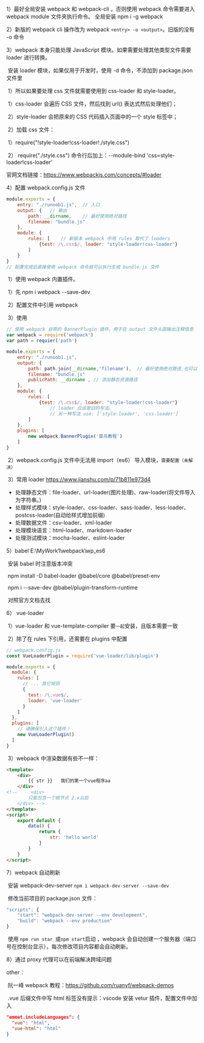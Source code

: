 1）最好全局安装 webpack 和 webpack-cli ，否则使用 webpack 命令需要进入 webpack module 文件夹执行命令。	全局安装 npm i -g webpack



2）新版的 webpack cli 操作改为 webpack   `<entry> -o <output>`。旧版的没有 -o 命令

3）webpack 本身只能处理 JavaScript 模块。如果需要处理其他类型文件需要 loader 进行转换。	

​	安装 loader 模块，如果仅用于开发时，使用 -d 命令，不添加到 package.json 文件里

​	1）所以如果要处理 css 文件就需要使用到 css-loader 和 style-loader。

​		1）css-loader 会遍历 CSS 文件，然后找到 url() 表达式然后处理他们；

​		2）style-loader 会把原来的 CSS 代码插入页面中的一个 style 标签中；

​	2）加载 css 文件：

​		1）require("!style-loader!css-loader!./style.css")

​		2） require("./style.css")	命令行后加上：--module-bind 'css=style-loader!css-loader'

官网文档链接：<https://www.webpackjs.com/concepts/#loader> 





4）配置 webpack.config.js 文件

```JavaScript
module.exports = {
    entry: "./runoob1.js",	// 入口
    output: {	// 输出
        path: __dirname,	// 最好使用绝对路径
        filename: "bundle.js"
    },
    module: {
        rules: [	// 新版本 webpack 中用 rules 取代了 loaders
            {test: /\.css$/, loader: "style-loader!css-loader"}
        ]
    }
}
// 配置完成后直接使用 webpack 命令就可以执行生成 bundle.js 文件
```

​	1）使用 webpack 内置插件。

​		1）先 npm i webpack --save-dev

​		2）配置文件中引用 webpack

​		3）使用

```javascript
// 使用 webpack 自带的 BannerPlugin 插件，用于在 output 文件头部输出注释信息
var webpack = require('webpack')
var path = requier('path')

module.exports = {
    entry: "./runoob1.js",
    output: {
        path: path.join(__dirname,'filename'),	// 最好使用绝对路径,也可以使用 path 模块来写路径，以避免一些错误
        filename: "bundle.js"
        publicPath: __dirname , // 添加静态资源路径
    },
    module: {
        rules: [
            {test: /\.css$/, loader: "style-loader!css-loader"}
            	// loader 应该是旧的写法。
            	// 另一种写法 use: ['style-loader', 'css-loader']
        ]
    },
    plugins: [
        new webpack.BannerPlugin('菜鸟教程')
    ]
}
```

​	2）webpack.config.js 文件中无法用 import（es6） 导入模块，`需要配置（未解决）`



​	3）常用 loader		<https://www.jianshu.com/p/71b811e973d4> 

* 处理静态文件：file-loader、url-loader(图片处理)、raw-loader(将文件导入为字符串。)
* 处理样式模块：style-loader、css-loader、sass-loader、less-loader、postcss-loader(自动给样式增加前缀)
* 处理数据文件：csv-loader、xml-loader
* 处理模块语言：html-loader、markdown-loader
* 处理测试模块：mocha-loader、eslint-loader

5）babel		E:\MyWork1\webpack\wp_es6

​	安装 babel 时注意版本冲突	

​	npm install -D babel-loader @babel/core @babel/preset-env  

​	npm i --save-dev  @babel/plugin-transform-runtime 

​	对照官方文档去找

6）	vue-loader

​	1）vue-loader 和 vue-template-compiler 要`一起`安装，且版本需要一致

​	2）除了在 rules 下引用，还需要在 plugins 中配置

```javascript
// webpack.config.js
const VueLoaderPlugin = require('vue-loader/lib/plugin')

module.exports = {
  module: {
    rules: [
      // ... 其它规则
      {
        test: /\.vue$/,
        loader: 'vue-loader'
      }
    ]
  },
  plugins: [
    // 请确保引入这个插件！
    new VueLoaderPlugin()
  ]
}
```

​	3）webpack 中渲染数据有些不一样：

```html
<template>
    <div>
        {{ str }}   我们的第一个vue程序aa
    </div>
<!--     <div>
        只能包含一个根节点 2.x以后
    </div> -->
</template>
<script>
    export default {
        data() {
            return {
                str: 'hello world'
            }
        }
    }
</script>
```



7）webpack 自动刷新

​	安装 webpack-dev-server        `npm i webpack-dev-server --save-dev`

​	修改当前项目的 package.json 文件：

```javascript
"scripts": {
    "start": "webpack-dev-server --env development",
    "build": "webpack --env production"
}
```

​	使用 `npm run star `或`npm start`启动 ，webpack 会自动创建一个服务器（端口号在控制台显示），每次修改项目内容都会自动刷新。





8）通过 proxy 代理可以在前端解决跨域问题





other：

​	阮一峰 webpack 教程：<https://github.com/ruanyf/webpack-demos> 

​	.vue 后缀文件中写 html 标签没有提示：vscode 安装 vetur 插件，配置文件中加入

```json
"emmet.includeLanguages": {
  "vue": "html",
  "vue-html": "html"
}
```

